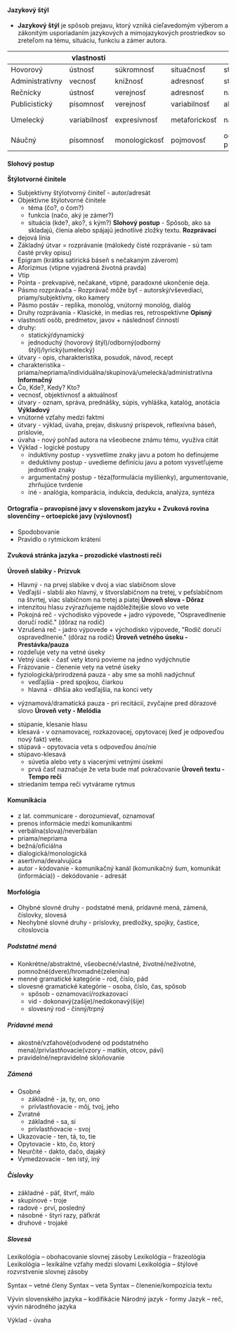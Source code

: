 #### Jazykový štýl
- **Jazykový štýl** je spôsob prejavu, ktorý vzniká cieľavedomým výberom a zákonitým usporiadaním jazykových a mimojazykových prostriedkov so zreteľom na tému, situáciu, funkciu a zámer autora.

|                 | vlastnosti   |               |               |                      |                          |
| --------------- | ------------ | ------------- | ------------- | -------------------- | ------------------------ |
| Hovorový        | ústnosť      | súkromnosť    | situačnosť    | stručnosť            | expresívnosť             |
| Administratívny | vecnosť      | knižnosť      | adresnosť     | stručnosť            |                          |
| Rečnícky        | ústnosť      | verejnosť     | adresnosť     | názornosť            | sugestívnosť             |
| Publicistický   | písomnosť    | verejnosť     | variabilnosť  | aktualizovanosť      |                          |
| Umelecký        | variabilnosť | expresívnosť  | metaforickosť | náznakovitosť        | funkkčná neusporiadanosť |
| Náučný          | písomnosť    | monologickosť | pojmovosť     | odbornosť a presnosť |                          |

#### Slohový postup
**Štýlotvorné činitele**
- Subjektívny štýlotvorný činiteľ - autor/adresát
- Objektívne štýlotvorné činitele
	- téma (čo?, o čom?)
	- funkcia (načo, aký je zámer?)
	- situácia (kde?, ako?, s kým?)
**Slohový postup** - Spôsob, ako sa skladajú, členia alebo spájajú jednotlivé zložky textu.
**Rozprávací**
- dejová línia
- Základný útvar = rozprávanie (málokedy čisté rozprávanie - sú tam časté prvky opisu)
- Epigram (krátka satirická báseň s nečakaným záverom)
- Aforizmus (vtipne vyjadrená životná pravda)
- Vtip
- Pointa - prekvapivé, nečakané, vtipné, paradoxné ukončenie deja.
- Pásmo rozprávača - Rozprávač môže byť - autorský/vševediaci, priamy/subjektívny, oko kamery
- Pásmo postáv - replika, monológ, vnútorný monológ, dialóg
- Druhy rozprávania - Klasické, in medias res, retrospektívne
**Opisný**
 - vlastností osôb, predmetov, javov + následnosť činností
 - druhy:
	 - statický/dynamický
	 - jednoduchý (hovorový štýl)/odborný(odborný štýl)/lyrický(umelecký)
- útvary - opis, charakteristika, posudok, návod, recept
- charakteristika - priama/nepriama/individuálna/skupinová/umelecká/administratívna
**Informačný**
- Čo, Kde?, Kedy? Kto?
- vecnosť, objektívnosť a aktuálnosť
- útvary - oznam, správa, prednášky, súpis, vyhláška, katalóg, anotácia
**Výkladový**
- vnútorné vzťahy medzi faktmi
- útvary - výklad, úvaha, prejav, diskusný príspevok, reflexívna báseň, príslovie, 
- úvaha - nový pohľad autora na všeobecne známu tému, využíva citát
- Výklad - logické postupy
	- induktívny postup - vysvetlíme znaky javu a potom ho definujeme
	- deduktívny postup - uvedieme definíciu javu a potom vysvetľujeme jednotlivé znaky
	- argumentačný postup - téza(formulácia myšlienky), argumentovanie, zhrňujúce tvrdenie
	- iné - analógia, komparácia, indukcia, dedukcia, analýza, syntéza

#### Ortografia – pravopisné javy v slovenskom jazyku + Zvuková rovina slovenčiny – ortoepické javy (výslovnosť)
- Spodobovanie
- Pravidlo o rytmickom krátení

#### Zvuková stránka jazyka – prozodické vlastnosti reči
**Úroveň slabiky - Prízvuk**
- Hlavný - na prvej slabike v dvoj a viac slabičnom slove
- Vedľajší - slabší ako hlavný, v štvorslabičnom na tretej, v peťslabičnom na štvrtej, viac slabičnom na tretej a piatej
**Úroveň slova - Dôraz**
- intenzitou hlasu zvýrazňujeme najdôležitejšie slovo vo vete
- Pokojná reč - východisko výpovede + jadro výpovede, "Ospravedlnenie doručí rodič." (dôraz na rodič)
- Vzrušená reč - jadro výpovede + východisko výpovede, "Rodič doručí ospravedlnenie." (dôraz na rodič)
**Úroveň vetného úseku - Prestávka/pauza**
- rozdeľuje vety na vetné úseky
- Vetný úsek - časť vety ktorú povieme na jedno vydýchnutie
- Frázovanie - členenie vety na vetné úseky
- fyziologická/prirodzená pauza - aby sme sa mohli nadýchnuť
	- vedľajšia - pred spojkou, čiarkou
	- hlavná - dlhšia ako vedľajšia, na konci vety
* významová/dramatická pauza - pri recitácií, zvyčajne pred dôrazové slovo
**Úroveň vety - Melódia**
- stúpanie, klesanie hlasu
- klesavá - v oznamovacej, rozkazovacej, opytovacej (keď je odpoveďou nový fakt) vete.
- stúpavá - opytovacia veta s odpoveďou áno/nie
- stúpavo-klesavá
	- súvetia alebo vety s viacerými vetnými úsekmi
	- prvá časť naznačuje že veta bude mať pokračovanie
**Úroveň textu - Tempo reči**
- striedaním tempa reči vytvárame rytmus


#### Komunikácia
 - z lat. communicare - dorozumievať, oznamovať
 - prenos informácie medzi komunikantmi
 - verbálna(slova)/neverbálan
 - priama/nepriama
 - bežná/oficiálna
 - dialogická/monologická
 - asertívna/devalvujúca
 - autor - kódovanie - komunikačný kanál (komunikačný šum, komunikát (informácia)) - dekódovanie - adresát

#### Morfológia
- Ohybné slovné druhy - podstatné mená, prídavné mená, zámená, číslovky, slovesá
- Neohybné slovné druhy - príslovky, predložky, spojky, častice, citoslovcia
##### Podstatné mená
- Konkrétne/abstraktné, všeobecné/vlastné, životné/neživotné, pomnožné(dvere)/hromadné(zelenina)
- menné gramatické kategórie - rod, číslo, pád
- slovesné gramatické kategórie - osoba, číslo, čas, spôsob
	- spôsob - oznamovací/rozkazovací
	- vid - dokonavý(zašije)/nedokonavý(šije)
	- slovesný rod - činný/trpný
##### Prídavné mená
- akostné/vzťahové(odvodené od podstatného mena)/privlastňovacie(vzory - matkin, otcov, páví)
- pravidelné/nepravidelné skloňovanie
##### Zámená
- Osobné
	- základné - ja, ty, on, ono
	- privlastňovacie - môj, tvoj, jeho
- Zvratné
	- základné - sa, si
	- privlastňovacie - svoj
- Ukazovacie - ten, tá, to, tie
- Opytovacie - kto, čo, ktorý
- Neurčité - dakto, dačo, dajaký
- Vymedzovacie - ten istý, iný
##### Číslovky
- základné - päť, štvrť, málo
- skupinové - troje
- radové - prví, posledný
- násobné - štyri razy, päťkrát
- druhové - trojaké
##### Slovesá


Lexikológia – obohacovanie slovnej zásoby
Lexikológia – frazeológia
Lexikológia – lexikálne vzťahy medzi slovami
Lexikológia – štýlové rozvrstvenie slovnej zásoby


Syntax – vetné členy
Syntax – veta
Syntax – členenie/kompozícia textu

Vývin slovenského jazyka – kodifikácie
Národný jazyk - formy
Jazyk – reč, vývin národného jazyka

Výklad - úvaha
